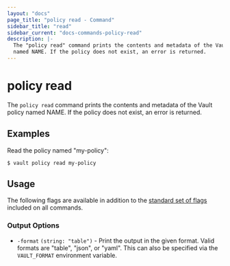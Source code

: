 ```yaml
---
layout: "docs"
page_title: "policy read - Command"
sidebar_title: "read"
sidebar_current: "docs-commands-policy-read"
description: |-
  The "policy read" command prints the contents and metadata of the Vault policy
  named NAME. If the policy does not exist, an error is returned.
---
```


# policy read

The `policy read` command prints the contents and metadata of the Vault policy
named NAME. If the policy does not exist, an error is returned.

## Examples

Read the policy named "my-policy":

```text
$ vault policy read my-policy
```

## Usage

The following flags are available in addition to the [standard set of
flags](/docs/commands/index.html) included on all commands.

### Output Options

- `-format` `(string: "table")` - Print the output in the given format. Valid
  formats are "table", "json", or "yaml". This can also be specified via the
  `VAULT_FORMAT` environment variable.
